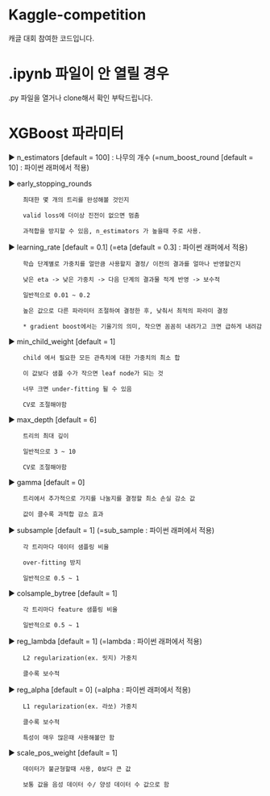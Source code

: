 # Kaggle-competition
캐글 대회 참여한 코드입니다. 

# .ipynb 파일이 안 열릴 경우
.py 파일을 열거나 clone해서 확인 부탁드립니다.  


# XGBoost 파라미터  
▶ n_estimators [default = 100] : 나무의 개수 (=num_boost_round [default = 10] : 파이썬 래퍼에서 적용)

 

▶ early_stopping_rounds 

        최대한 몇 개의 트리를 완성해볼 것인지 

        valid loss에 더이상 진전이 없으면 멈춤

        과적합을 방지할 수 있음, n_estimators 가 높을때 주로 사용.

 

▶ learning_rate [default = 0.1] (=eta [default = 0.3] : 파이썬 래퍼에서 적용)

        학습 단계별로 가중치를 얼만큼 사용할지 결정/ 이전의 결과를 얼마나 반영할건지

        낮은 eta -> 낮은 가중치 -> 다음 단계의 결과물 적게 반영 -> 보수적

        일반적으로 0.01 ~ 0.2

        높은 값으로 다른 파라미터 조절하여 결정한 후, 낮춰서 최적의 파라미 결정

        * gradient boost에서는 기울기의 의미, 작으면 꼼꼼히 내려가고 크면 급하게 내려감

 

▶ min_child_weight [default = 1]

        child 에서 필요한 모든 관측치에 대한 가중치의 최소 합

        이 값보다 샘플 수가 작으면 leaf node가 되는 것

        너무 크면 under-fitting 될 수 있음

        CV로 조절해야함

 

▶ max_depth [default = 6]

        트리의 최대 깊이

        일반적으로 3 ~ 10  

        CV로 조절해야함

 

▶ gamma [default = 0]

        트리에서 추가적으로 가지를 나눌지를 결정할 최소 손실 감소 값

        값이 클수록 과적합 감소 효과

 

▶ subsample [default = 1] (=sub_sample : 파이썬 래퍼에서 적용)

        각 트리마다 데이터 샘플링 비율

        over-fitting 방지

        일반적으로 0.5 ~ 1

 

▶ colsample_bytree [default = 1]

        각 트리마다 feature 샘플링 비율

        일반적으로 0.5 ~ 1

 

▶ reg_lambda [default = 1] (=lambda : 파이썬 래퍼에서 적용)

        L2 regularization(ex. 릿지) 가중치

        클수록 보수적

 

▶ reg_alpha [default = 0] (=alpha : 파이썬 래퍼에서 적용)

        L1 regularization(ex. 라쏘) 가중치

        클수록 보수적

        특성이 매우 많은때 사용해볼만 함

 

▶ scale_pos_weight [default = 1]

        데이터가 불균형할때 사용, 0보다 큰 값

        보통 값을 음성 데이터 수/ 양성 데이터 수 값으로 함

 

 
